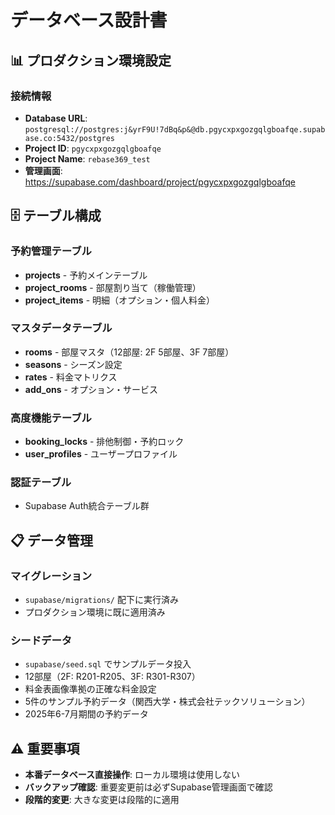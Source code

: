 # データベース設計書

## 📊 プロダクション環境設定

### 接続情報
- **Database URL**: `postgresql://postgres:j&yrF9U!7dBq&p&@db.pgycxpxgozgqlgboafqe.supabase.co:5432/postgres`
- **Project ID**: `pgycxpxgozgqlgboafqe`
- **Project Name**: `rebase369_test`
- **管理画面**: https://supabase.com/dashboard/project/pgycxpxgozgqlgboafqe

## 🗄️ テーブル構成

### 予約管理テーブル
- **projects** - 予約メインテーブル
- **project_rooms** - 部屋割り当て（稼働管理）
- **project_items** - 明細（オプション・個人料金）

### マスタデータテーブル
- **rooms** - 部屋マスタ（12部屋: 2F 5部屋、3F 7部屋）
- **seasons** - シーズン設定
- **rates** - 料金マトリクス
- **add_ons** - オプション・サービス

### 高度機能テーブル
- **booking_locks** - 排他制御・予約ロック
- **user_profiles** - ユーザープロファイル

### 認証テーブル
- Supabase Auth統合テーブル群

## 📋 データ管理

### マイグレーション
- `supabase/migrations/` 配下に実行済み
- プロダクション環境に既に適用済み

### シードデータ
- `supabase/seed.sql` でサンプルデータ投入
- 12部屋（2F: R201-R205、3F: R301-R307）
- 料金表画像準拠の正確な料金設定
- 5件のサンプル予約データ（関西大学・株式会社テックソリューション）
- 2025年6-7月期間の予約データ

## ⚠️ 重要事項
- **本番データベース直接操作**: ローカル環境は使用しない
- **バックアップ確認**: 重要変更前は必ずSupabase管理画面で確認
- **段階的変更**: 大きな変更は段階的に適用